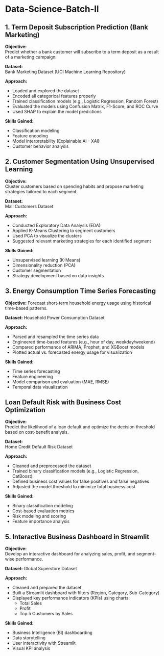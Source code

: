 # Data-Science-Batch-II

## 1. Term Deposit Subscription Prediction (Bank Marketing)

**Objective:**   
Predict whether a bank customer will subscribe to a term deposit as a result of a marketing campaign.   

**Dataset:**   
Bank Marketing Dataset (UCI Machine Learning Repository)

**Approach:**   
- Loaded and explored the dataset
- Encoded all categorical features properly
- Trained classification models (e.g., Logistic Regression, Random Forest)
- Evaluated the models using Confusion Matrix, F1-Score, and ROC Curve
- Used SHAP to explain the model predictions

**Skills Gained:**   
- Classification modeling
- Feature encoding
- Model interpretability (Explainable AI - XAI)
- Customer behavior analysis

## 2. Customer Segmentation Using Unsupervised Learning
**Objective:**   
Cluster customers based on spending habits and propose marketing strategies tailored to each segment.   

**Dataset:**   
Mall Customers Dataset

**Approach:**
- Conducted Exploratory Data Analysis (EDA)
- Applied K-Means Clustering to segment customers
- Used PCA to visualize the clusters
- Suggested relevant marketing strategies for each identified segment

**Skills Gained:**   
- Unsupervised learning (K-Means)
- Dimensionality reduction (PCA)
- Customer segmentation
- Strategy development based on data insights

## 3. Energy Consumption Time Series Forecasting
**Objective:**
Forecast short-term household energy usage using historical time-based patterns.

**Dataset:**
Household Power Consumption Dataset

**Approach:**   
- Parsed and resampled the time series data
- Engineered time-based features (e.g., hour of day, weekday/weekend)
- Compared performance of ARIMA, Prophet, and XGBoost models
- Plotted actual vs. forecasted energy usage for visualization

**Skills Gained:**   
- Time series forecasting
- Feature engineering
- Model comparison and evaluation (MAE, RMSE)
- Temporal data visualization

## Loan Default Risk with Business Cost Optimization
**Objective:**   
Predict the likelihood of a loan default and optimize the decision threshold based on cost-benefit analysis.

**Dataset:**   
Home Credit Default Risk Dataset

**Approach:**   
- Cleaned and preprocessed the dataset
- Trained binary classification models (e.g., Logistic Regression, CatBoost)
- Defined business cost values for false positives and false negatives
- Adjusted the model threshold to minimize total business cost

**Skills Gained:**   
- Binary classification modeling
- Cost-based evaluation metrics
- Risk modeling and scoring
- Feature importance analysis

## 5. Interactive Business Dashboard in Streamlit
**Objective:**   
Develop an interactive dashboard for analyzing sales, profit, and segment-wise performance.

**Dataset:**
Global Superstore Dataset

**Approach:**
- Cleaned and prepared the dataset
- Built a Streamlit dashboard with filters (Region, Category, Sub-Category)
- Displayed key performance indicators (KPIs) using charts:
  - Total Sales
  - Profit
  - Top 5 Customers by Sales

**Skills Gained:**
- Business Intelligence (BI) dashboarding
- Data storytelling
- User interactivity with Streamlit
- Visual KPI analysis
